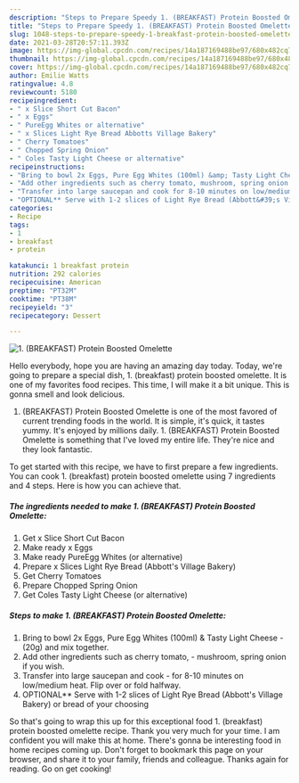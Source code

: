 ```yaml
---
description: "Steps to Prepare Speedy 1. (BREAKFAST) Protein Boosted Omelette"
title: "Steps to Prepare Speedy 1. (BREAKFAST) Protein Boosted Omelette"
slug: 1048-steps-to-prepare-speedy-1-breakfast-protein-boosted-omelette
date: 2021-03-28T20:57:11.393Z
image: https://img-global.cpcdn.com/recipes/14a187169488be97/680x482cq70/1-breakfast-protein-boosted-omelette-recipe-main-photo.jpg
thumbnail: https://img-global.cpcdn.com/recipes/14a187169488be97/680x482cq70/1-breakfast-protein-boosted-omelette-recipe-main-photo.jpg
cover: https://img-global.cpcdn.com/recipes/14a187169488be97/680x482cq70/1-breakfast-protein-boosted-omelette-recipe-main-photo.jpg
author: Emilie Watts
ratingvalue: 4.8
reviewcount: 5180
recipeingredient:
- " x Slice Short Cut Bacon"
- " x Eggs"
- " PureEgg Whites or alternative"
- " x Slices Light Rye Bread Abbotts Village Bakery"
- " Cherry Tomatoes"
- " Chopped Spring Onion"
- " Coles Tasty Light Cheese or alternative"
recipeinstructions:
- "Bring to bowl 2x Eggs, Pure Egg Whites (100ml) &amp; Tasty Light Cheese (20g) and mix together."
- "Add other ingredients such as cherry tomato, mushroom, spring onion if you wish."
- "Transfer into large saucepan and cook for 8-10 minutes on low/medium heat. Flip over or fold halfway."
- "OPTIONAL** Serve with 1-2 slices of Light Rye Bread (Abbott&#39;s Village Bakery) or bread of your choosing"
categories:
- Recipe
tags:
- 1
- breakfast
- protein

katakunci: 1 breakfast protein 
nutrition: 292 calories
recipecuisine: American
preptime: "PT32M"
cooktime: "PT38M"
recipeyield: "3"
recipecategory: Dessert

---
```



![1. (BREAKFAST) Protein Boosted Omelette](https://img-global.cpcdn.com/recipes/14a187169488be97/680x482cq70/1-breakfast-protein-boosted-omelette-recipe-main-photo.jpg)

Hello everybody, hope you are having an amazing day today. Today, we're going to prepare a special dish, 1. (breakfast) protein boosted omelette. It is one of my favorites food recipes. This time, I will make it a bit unique. This is gonna smell and look delicious.

1. (BREAKFAST) Protein Boosted Omelette is one of the most favored of current trending foods in the world. It is simple, it's quick, it tastes yummy. It's enjoyed by millions daily. 1. (BREAKFAST) Protein Boosted Omelette is something that I've loved my entire life. They're nice and they look fantastic.




To get started with this recipe, we have to first prepare a few ingredients. You can cook 1. (breakfast) protein boosted omelette using 7 ingredients and 4 steps. Here is how you can achieve that.

<!--inarticleads1-->

##### The ingredients needed to make 1. (BREAKFAST) Protein Boosted Omelette:

1. Get  x Slice Short Cut Bacon
1. Make ready  x Eggs
1. Make ready  PureEgg Whites (or alternative)
1. Prepare  x Slices Light Rye Bread (Abbott&#39;s Village Bakery)
1. Get  Cherry Tomatoes
1. Prepare  Chopped Spring Onion
1. Get  Coles Tasty Light Cheese (or alternative)




<!--inarticleads2-->

##### Steps to make 1. (BREAKFAST) Protein Boosted Omelette:

1. Bring to bowl 2x Eggs, Pure Egg Whites (100ml) &amp; Tasty Light Cheese - (20g) and mix together.
1. Add other ingredients such as cherry tomato, - mushroom, spring onion if you wish.
1. Transfer into large saucepan and cook - for 8-10 minutes on low/medium heat. Flip over or fold halfway.
1. OPTIONAL** Serve with 1-2 slices of Light Rye Bread (Abbott&#39;s Village Bakery) or bread of your choosing




So that's going to wrap this up for this exceptional food 1. (breakfast) protein boosted omelette recipe. Thank you very much for your time. I am confident you will make this at home. There's gonna be interesting food in home recipes coming up. Don't forget to bookmark this page on your browser, and share it to your family, friends and colleague. Thanks again for reading. Go on get cooking!
